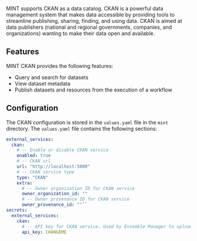 MINT supports CKAN as a data catalog. CKAN is a powerful data management system that makes data accessible by providing tools to streamline publishing, sharing, finding, and using data. CKAN is aimed at data publishers (national and regional governments, companies, and organizations) wanting to make their data open and available.

## Features

MINT CKAN provides the following features:

- Query and search for datasets
- View dataset metadata
- Publish datasets and resources from the execution of a workflow

## Configuration

The CKAN configuration is stored in the `values.yaml` file in the `mint` directory. The `values.yaml` file contains the following sections:

```yaml
external_services:
  ckan:
    # -- Enable or disable CKAN service
    enabled: true
    # -- CKAN url
    url: "http://localhost:5000"
    # -- CKAN service type
    type: "CKAN"
    extra:
      # -- Owner organization ID for CKAN service
      owner_organization_id: ""
      # -- Owner provenance ID for CKAN service
      owner_provenance_id: ""``
secrets:
  external_services:
    ckan:
      # -- API key for CKAN service. Used by Ensemble Manager to upload data
      api_key: CHANGEME
```
